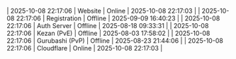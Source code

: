 | 2025-10-08 22:17:06 | Website | Online | 2025-10-08 22:17:03 |
| 2025-10-08 22:17:06 | Registration | Offline | 2025-09-09 16:40:23 |
| 2025-10-08 22:17:06 | Auth Server | Offline | 2025-08-18 09:33:31 |
| 2025-10-08 22:17:06 | Kezan (PvE) | Offline | 2025-08-03 17:58:02 |
| 2025-10-08 22:17:06 | Gurubashi (PvP) | Offline | 2025-08-23 21:44:06 |
| 2025-10-08 22:17:06 | Cloudflare | Online | 2025-10-08 22:17:03 |

